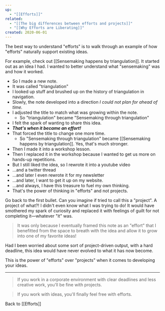 ```yaml
---
up:
  - "[[Efforts]]"
related:
  - "[[The big differences between efforts and projects]]"
  - "[[Why Efforts are Liberating]]"
created: 2020-06-01
---
```

The best way to understand "efforts" is to walk through an example of how "efforts" naturally support existing ideas.

For example, check out [[Sensemaking happens by triangulation]]. It started out as an idea I had. I wanted to better understand what "sensemaking" was and how it worked. 

- So I made a new note. 
- It was called "triangulation" 
- I looked up stuff and brushed up on the history of triangulation in navigation.
- Slowly, the note developed into a direction *I could not plan for ahead of time.*
- I adjusted the title to match what was growing within the note.
	- So "triangulation" became "Sensemaking through triangulation"
- I felt the spark of wanting to share this idea.
- ***That's when it became an effort!***
- That forced the title to change one more time.
	- So "Sensemaking through triangulation" became [[Sensemaking happens by triangulation]]. Yes, that's much stronger.
- Then I made it into a workshop lesson.
- Then I replaced it in the workshop because I wanted to get us more on hands-up repetitions.
- But I still liked the idea, so I rewrote it into a youtube video
- ...and a twitter thread
- ...and later I even rewrote it for my newsletter
- ...and later, I want to get it up on my website.
- ...and always, I have this treasure to fuel my own thinking.
- That's the power of thinking in "efforts" and not projects.

Go back to the first bullet. Can you imagine if tried to call this a "project". A project of what?! I didn't even know what I was trying to do! It would have smothered my spark of curiosity and replaced it with feelings of guilt for not completing it—whatever "it" was. 

> It was only because I eventually framed this note as an "effort" that I benefitted from the space to breath with the idea and allow it to grow into one of my favorite ideas!

Had I been worried about some sort of project-driven output, with a hard deadline, this idea would have never evolved to what it has now become.

This is the power of "efforts" over "projects" when it comes to developing your ideas. 

---

> If you work in a corporate environment with clear deadlines and less creative work, you'll be fine with projects.

> If you work with ideas, you'll finally feel free with efforts.


Back to [[Efforts]]